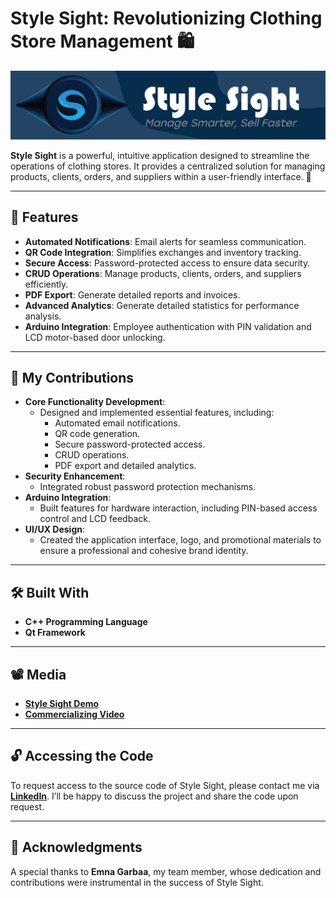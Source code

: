 #  Style Sight: Revolutionizing Clothing Store Management 🛍️
<p align="left">
    <img src="StyleSightLogo.png" alt="Cybernova" width="800" />
</p>

**Style Sight** is a powerful, intuitive application designed to streamline the operations of clothing stores. It provides a centralized solution for managing products, clients, orders, and suppliers within a user-friendly interface. 🚀

---

## 🌟 Features
- **Automated Notifications**: Email alerts for seamless communication.
- **QR Code Integration**: Simplifies exchanges and inventory tracking.
- **Secure Access**: Password-protected access to ensure data security.
- **CRUD Operations**: Manage products, clients, orders, and suppliers efficiently.
- **PDF Export**: Generate detailed reports and invoices.
- **Advanced Analytics**: Generate detailed statistics for performance analysis.
- **Arduino Integration**: Employee authentication with PIN validation and LCD motor-based door unlocking.

---

## 🔧 My Contributions
- **Core Functionality Development**:
  - Designed and implemented essential features, including:
    - Automated email notifications.
    - QR code generation.
    - Secure password-protected access.
    - CRUD operations.
    - PDF export and detailed analytics.
- **Security Enhancement**:
  - Integrated robust password protection mechanisms.
- **Arduino Integration**:
  - Built features for hardware interaction, including PIN-based access control and LCD feedback.
- **UI/UX Design**:
  - Created the application interface, logo, and promotional materials to ensure a professional and cohesive brand identity.

---

## 🛠️ Built With
- **C++ Programming Language**
- **Qt Framework**

---

## 📽️ Media
- **[Style Sight Demo](https://drive.google.com/file/d/1cmbpssibJvCHfjLK9ttO4mS25WakIq8b/view)**
- **[Commercializing Video](https://drive.google.com/file/d/12FW06iQKi4gY6ZO1jAtaXb3yXWrW3XlX/view)**

---

## 🔓 Accessing the Code

To request access to the source code of Style Sight, please contact me via **[LinkedIn](https://www.linkedin.com/in/yessinehakim/)**. I’ll be happy to discuss the project and share the code upon request.

---

## 🤝 Acknowledgments
A special thanks to **Emna Garbaa**, my team member, whose dedication and contributions were instrumental in the success of Style Sight.


